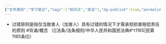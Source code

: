```yaml
---
{"文件类别":"学习笔记","tags":["知识点","民法"],"dg-publish":true,"permalink":"/学习笔记studyup/知识点cheese/过错原则/","dgPassFrontmatter":true,"created":"2024-09-16T22:31:09.037+08:00","updated":"2024-10-25T12:11:48.158+08:00"}
---
```


- 过错原则是指仅当致害人（加害人）具有过错的情况下才需承担损害赔偿责任的原则 #背诵/概念 （[[法条/法条细则/中华人民共和国民法典#^t1165\|民第1165条Ⅰ]]）